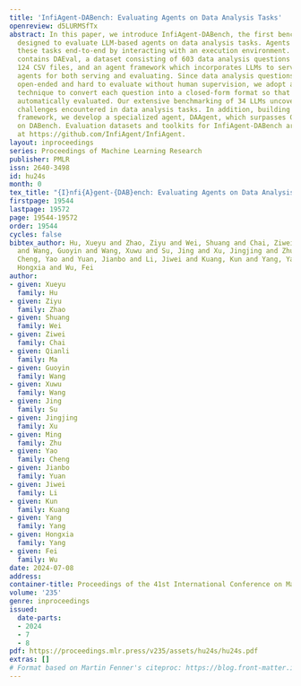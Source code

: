 ```yaml
---
title: 'InfiAgent-DABench: Evaluating Agents on Data Analysis Tasks'
openreview: d5LURMSfTx
abstract: In this paper, we introduce InfiAgent-DABench, the first benchmark specifically
  designed to evaluate LLM-based agents on data analysis tasks. Agents need to solve
  these tasks end-to-end by interacting with an execution environment. This benchmark
  contains DAEval, a dataset consisting of 603 data analysis questions derived from
  124 CSV files, and an agent framework which incorporates LLMs to serve as data analysis
  agents for both serving and evaluating. Since data analysis questions are often
  open-ended and hard to evaluate without human supervision, we adopt a format-prompting
  technique to convert each question into a closed-form format so that they can be
  automatically evaluated. Our extensive benchmarking of 34 LLMs uncovers the current
  challenges encountered in data analysis tasks. In addition, building upon our agent
  framework, we develop a specialized agent, DAAgent, which surpasses GPT-3.5 by 3.9%
  on DABench. Evaluation datasets and toolkits for InfiAgent-DABench are released
  at https://github.com/InfiAgent/InfiAgent.
layout: inproceedings
series: Proceedings of Machine Learning Research
publisher: PMLR
issn: 2640-3498
id: hu24s
month: 0
tex_title: "{I}nfi{A}gent-{DAB}ench: Evaluating Agents on Data Analysis Tasks"
firstpage: 19544
lastpage: 19572
page: 19544-19572
order: 19544
cycles: false
bibtex_author: Hu, Xueyu and Zhao, Ziyu and Wei, Shuang and Chai, Ziwei and Ma, Qianli
  and Wang, Guoyin and Wang, Xuwu and Su, Jing and Xu, Jingjing and Zhu, Ming and
  Cheng, Yao and Yuan, Jianbo and Li, Jiwei and Kuang, Kun and Yang, Yang and Yang,
  Hongxia and Wu, Fei
author:
- given: Xueyu
  family: Hu
- given: Ziyu
  family: Zhao
- given: Shuang
  family: Wei
- given: Ziwei
  family: Chai
- given: Qianli
  family: Ma
- given: Guoyin
  family: Wang
- given: Xuwu
  family: Wang
- given: Jing
  family: Su
- given: Jingjing
  family: Xu
- given: Ming
  family: Zhu
- given: Yao
  family: Cheng
- given: Jianbo
  family: Yuan
- given: Jiwei
  family: Li
- given: Kun
  family: Kuang
- given: Yang
  family: Yang
- given: Hongxia
  family: Yang
- given: Fei
  family: Wu
date: 2024-07-08
address:
container-title: Proceedings of the 41st International Conference on Machine Learning
volume: '235'
genre: inproceedings
issued:
  date-parts:
  - 2024
  - 7
  - 8
pdf: https://proceedings.mlr.press/v235/assets/hu24s/hu24s.pdf
extras: []
# Format based on Martin Fenner's citeproc: https://blog.front-matter.io/posts/citeproc-yaml-for-bibliographies/
---
```


